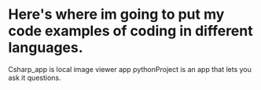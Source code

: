 # Here's where im going to put my code examples of coding in different languages.
Csharp_app is local image viewer app
pythonProject is an app that lets you ask it questions.
